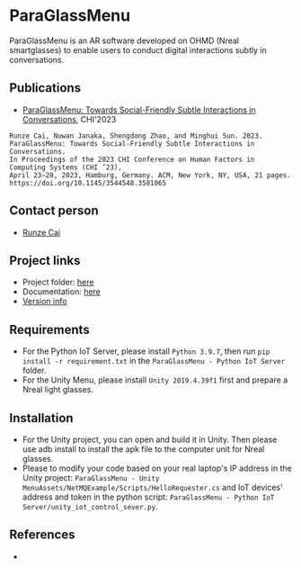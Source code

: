 # ParaGlassMenu
ParaGlassMenu is an AR software developed on OHMD (Nreal smartglasses) to enable users to conduct digital interactions subtly in conversations.

## Publications
- [ParaGlassMenu: Towards Social-Friendly Subtle Interactions in Conversations](https://doi.org/10.1145/3544548.3581065), CHI'2023
```
Runze Cai, Nuwan Janaka, Shengdong Zhao, and Minghui Sun. 2023. 
ParaGlassMenu: Towards Social-Friendly Subtle Interactions in Conversations. 
In Proceedings of the 2023 CHI Conference on Human Factors in Computing Systems (CHI ’23), 
April 23–28, 2023, Hamburg, Germany. ACM, New York, NY, USA, 21 pages. 
https://doi.org/10.1145/3544548.3581065
```

## Contact person
- [Runze Cai](http://runzecai.com)


## Project links
- Project folder: [here](project_link)
- Documentation: [here](guide_link)
- [Version info](VERSION.md)


## Requirements
- For the Python IoT Server, please install `Python 3.9.7`, then run `pip install -r requirement.txt` in the `ParaGlassMenu - Python IoT Server` folder.
- For the Unity Menu, please install `Unity 2019.4.39f1` first and prepare a Nreal light glasses.

## Installation
- For the Unity project, you can open and build it in Unity. Then please use adb install to install the apk file to the computer unit for Nreal glasses.
- Please to modify your code based on your real laptop's IP address in the Unity project: `ParaGlassMenu - Unity MenuAssets/NetMQExample/Scripts/HelloRequester.cs` 
and IoT devices' address and token in the python script: `ParaGlassMenu - Python IoT Server/unity_iot_control_sever.py`.


## References
- 



